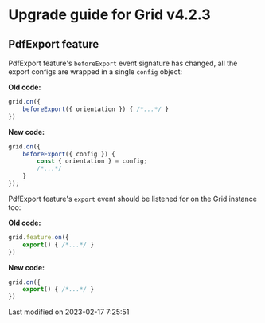 # Upgrade guide for Grid v4.2.3

## PdfExport feature

PdfExport feature's `beforeExport` event signature has changed, all the export configs
are wrapped in a single `config` object:

**Old code:**

```javascript
grid.on({
    beforeExport({ orientation }) { /*...*/ }
})
```

**New code:**

```javascript
grid.on({
    beforeExport({ config }) {
        const { orientation } = config;
        /*...*/
    }
});
```

PdfExport feature's `export` event should be listened for
on the Grid instance too:

**Old code:**

```javascript
grid.feature.on({
    export() { /*...*/ }
})
```

**New code:**

```javascript
grid.on({
    export() { /*...*/ }
})
```


<p class="last-modified">Last modified on 2023-02-17 7:25:51</p>